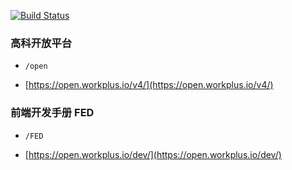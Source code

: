 [![Build Status](https://travis-ci.org/WorkPlusFE/open.workplus.io.svg?branch=main)](https://travis-ci.org/WorkPlusFE/open.workplus.io)
### 高科开放平台

* `/open`

* [https://open.workplus.io/v4/](https://open.workplus.io/v4/)

### 前端开发手册 FED

* `/FED`

* [https://open.workplus.io/dev/](https://open.workplus.io/dev/)
